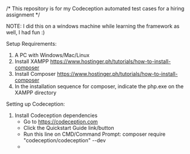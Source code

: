 /* This repository is for my Codeception automated test cases for a hiring assignment */

NOTE: I did this on a windows machine while learning the framework as well, I had fun :)

Setup Requirements:
1. A PC with Windows/Mac/Linux
2. Install XAMPP https://www.hostinger.ph/tutorials/how-to-install-composer
3. Install Composer https://www.hostinger.ph/tutorials/how-to-install-composer
4. In the installation sequence for composer, indicate the php.exe on the XAMPP directory

Setting up Codeception:
1. Install Codeception dependencies
    - Go to https://codeception.com
    - Click the Quickstart Guide link/button
    - Run this line on CMD/Command Prompt: composer require "codeception/codeception" --dev
    - 